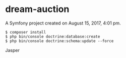 dream-auction
=============

A Symfony project created on August 15, 2017, 4:01 pm.


```
$ composer install
$ php bin/console doctrine:database:create 
$ php bin/console doctrine:schema:update --force
```

Jasper
